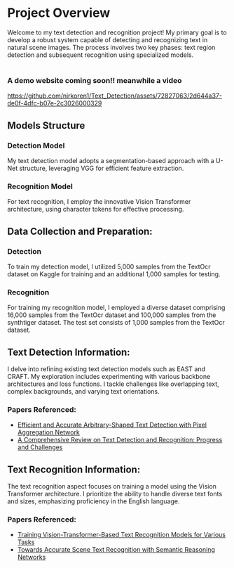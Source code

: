 # Project Overview

Welcome to my text detection and recognition project! My primary goal is to develop a robust system capable of detecting and recognizing text in natural scene images. The process involves two key phases: text region detection and subsequent recognition using specialized models. <br>
<br>
### A demo website coming soon!! meanwhile a video


https://github.com/nirkoren1/Text_Detection/assets/72827063/2d644a37-de0f-4dfc-b07e-2c3026000329



## Models Structure

### Detection Model
My text detection model adopts a segmentation-based approach with a U-Net structure, leveraging VGG for efficient feature extraction.

### Recognition Model
For text recognition, I employ the innovative Vision Transformer architecture, using character tokens for effective processing.

## Data Collection and Preparation:

### Detection
To train my detection model, I utilized 5,000 samples from the TextOcr dataset on Kaggle for training and an additional 1,000 samples for testing.

### Recognition
For training my recognition model, I employed a diverse dataset comprising 16,000 samples from the TextOcr dataset and 100,000 samples from the synthtiger dataset. The test set consists of 1,000 samples from the TextOcr dataset.

## Text Detection Information:

I delve into refining existing text detection models such as EAST and CRAFT. My exploration includes experimenting with various backbone architectures and loss functions. I tackle challenges like overlapping text, complex backgrounds, and varying text orientations.

### Papers Referenced:
- [Efficient and Accurate Arbitrary-Shaped Text Detection with Pixel Aggregation Network](https://arxiv.org/pdf/1904.01941v1.pdf)
- [A Comprehensive Review on Text Detection and Recognition: Progress and Challenges](https://arxiv.org/pdf/2208.12419.pdf)

## Text Recognition Information:

The text recognition aspect focuses on training a model using the Vision Transformer architecture. I prioritize the ability to handle diverse text fonts and sizes, emphasizing proficiency in the English language.

### Papers Referenced:
- [Training Vision-Transformer-Based Text Recognition Models for Various Tasks](https://arxiv.org/pdf/2206.00311v3.pdf)
- [Towards Accurate Scene Text Recognition with Semantic Reasoning Networks](https://arxiv.org/pdf/2109.10282v5.pdf)


